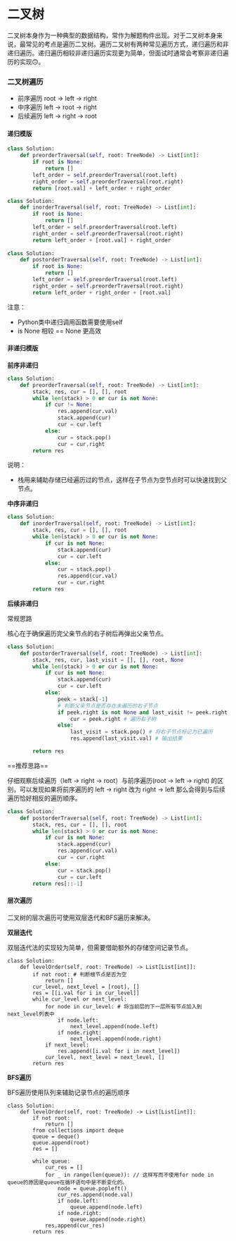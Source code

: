 # 二叉树

二叉树本身作为一种典型的数据结构，常作为解题构件出现。对于二叉树本身来说，最常见的考点是遍历二叉树。遍历二叉树有两种常见遍历方式，递归遍历和非递归遍历。递归遍历相较非递归遍历实现更为简单，但面试时通常会考察非递归遍历的实现🙃。

### 二叉树遍历

- 前序遍历 root -> left -> right
- 中序遍历 left -> root -> right
- 后续遍历 left -> right -> root

#### 递归模版

```Python
class Solution:
    def preorderTraversal(self, root: TreeNode) -> List[int]:
        if root is None:
            return []
        left_order = self.preorderTraversal(root.left)
        right_order = self.preorderTraversal(root.right)
        return [root.val] + left_order + right_order

class Solution:
    def inorderTraversal(self, root: TreeNode) -> List[int]:
        if root is None:
            return []
        left_order = self.preorderTraversal(root.left)
        right_order = self.preorderTraversal(root.right)
        return left_order + [root.val] + right_order
      
class Solution:
    def postorderTraversal(self, root: TreeNode) -> List[int]:
        if root is None:
            return []
        left_order = self.preorderTraversal(root.left)
        right_order = self.preorderTraversal(root.right)
        return left_order + right_order + [root.val]

```

注意：

- Python类中递归调用函数需要使用self
- is None 相较 == None 更高效

#### 非递归模版

**前序非递归**

```python
class Solution:
    def preorderTraversal(self, root: TreeNode) -> List[int]:
        stack, res, cur = [], [], root
        while len(stack) > 0 or cur is not None:
            if cur != None:
                res.append(cur.val)
                stack.append(cur)
                cur = cur.left
            else:
                cur = stack.pop()
                cur = cur.right
        return res
```

说明：

- 栈用来辅助存储已经遍历过的节点，这样在子节点为空节点时可以快速找到父节点。

**中序非递归**

```python
class Solution:
    def inorderTraversal(self, root: TreeNode) -> List[int]:
        stack, res, cur = [], [], root
        while len(stack) > 0 or cur is not None:
            if cur is not None:
                stack.append(cur)
                cur = cur.left
            else:
                cur = stack.pop()
                res.append(cur.val)
                cur = cur.right
        return res
```

**后续非递归**

常规思路

核心在于确保遍历完父亲节点的右子树后再弹出父亲节点。

```Python
class Solution:
    def postorderTraversal(self, root: TreeNode) -> List[int]:
        stack, res, cur, last_visit = [], [], root, None
        while len(stack) > 0 or cur is not None:
            if cur is not None:
                stack.append(cur)
                cur = cur.left
            else:
                peek = stack[-1] 
                # 判断父亲节点是否存在未遍历的右子节点
                if peek.right is not None and last_visit != peek.right: # 如果右子节点不为空且未被访问
                    cur = peek.right # 遍历右子树
                else:
                    last_visit = stack.pop() # 将右子节点标记为已遍历
                    res.append(last_visit.val) # 输出结果

        return res
```



==推荐思路==

仔细观察后续遍历（left -> right -> root）与前序遍历(root -> left -> right) 的区别，可以发现如果将前序遍历的 left -> right 改为 right -> left 那么会得到与后续遍历恰好相反的遍历顺序。

```Python
class Solution:
    def postorderTraversal(self, root: TreeNode) -> List[int]:
        stack, res, cur = [], [], root
        while len(stack) > 0 or cur is not None:
            if cur is not None:
                stack.append(cur)
                res.append(cur.val)
                cur = cur.right
            else:
                cur = stack.pop()
                cur = cur.left
        return res[::-1]
```

#### 层次遍历

二叉树的层次遍历可使用双层迭代和BFS遍历来解决。

**双层迭代**

双层迭代法的实现较为简单，但需要借助额外的存储空间记录节点。

```Python3
class Solution:
    def levelOrder(self, root: TreeNode) -> List[List[int]]:
        if not root: # 判断根节点是否为空
            return []
        cur_level, next_level = [root], []
        res = [[i.val for i in cur_level]]
        while cur_level or next_level:
            for node in cur_level: # 将当前层的下一层所有节点加入到next_level列表中
                if node.left: 
                    next_level.append(node.left)
                if node.right: 
                    next_level.append(node.right)
            if next_level:
                res.append([i.val for i in next_level])
            cur_level, next_level = next_level, []
        return res
```

**BFS遍历**

BFS遍历使用队列来辅助记录节点的遍历顺序

```Python3
class Solution:
    def levelOrder(self, root: TreeNode) -> List[List[int]]:
        if not root:
            return []
        from collections import deque
        queue = deque()
        queue.append(root)
        res = []

        while queue:
            cur_res = []
            for _ in range(len(queue)): // 这样写而不使用for node in queue的原因是queue在循环语句中是不断变化的。
                node = queue.popleft()
                cur_res.append(node.val)
                if node.left:
                    queue.append(node.left)
                if node.right:
                    queue.append(node.right)
            res.append(cur_res)
        return res
```

